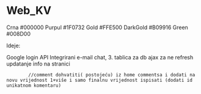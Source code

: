 # Web_KV
Crna #000000
Purpul #1F0732
Gold #FFE500
DarkGold #B09916
Green #008D00

Ideje: 

Google login API
Integrirani e-mail chat, 3. tablica za db
ajax za ne refresh updatanje info na stranici

            //comment dohvatiti( postojeću) iz home commentsa i dodati na novu vrijednost 1+više i samo finalnu vrijednost ispisati (dodati id unikatnom komentaru)
